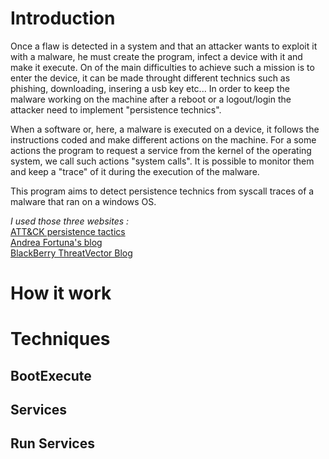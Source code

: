 # Introduction

Once a flaw is detected in a system and that an attacker wants to exploit it with a malware, he must create the program, infect a device with it and make it execute. On of the main difficulties to achieve such a mission is to enter the device, it can be made throught different technics such as phishing, downloading, insering a usb key etc... In order to keep the malware working on the machine after a reboot or a logout/login the attacker need to implement "persistence technics".

When a software or, here, a malware is executed on a device, it follows the instructions coded and make different actions on the machine. For a some actions the program to request a service from the kernel of the operating system, we call such actions "system calls". It is possible to monitor them and keep a "trace" of it during the execution of the malware.

This program aims to detect persistence technics from syscall traces of a malware that ran on a windows OS.

*I used those three websites :*<br/>
[ATT&CK persistence tactics](https://attack.mitre.org/matrices/enterprise/windows/)<br/>
[Andrea Fortuna's blog](https://andreafortuna.org/2017/07/06/malware-persistence-techniques/)<br/>
[BlackBerry ThreatVector Blog](https://blogs.blackberry.com/en/2013/09/windows-registry-persistence-part-2-the-run-keys-and-search-order)

# How it work



# Techniques

## BootExecute

## Services

## Run Services